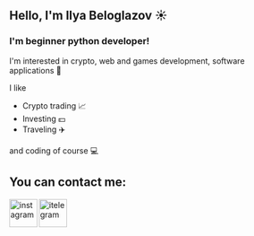 ## Hello, I'm Ilya Beloglazov :sunny:

### I'm beginner python developer!

I'm interested in crypto, web and games development, software applications :rocket:

I like
- Crypto trading :chart_with_upwards_trend:
- Investing :dollar:
- Traveling :airplane:

and coding of course :computer:

## You can contact me:

[<img align="left" alt="instagram" width="50px" src="https://img.icons8.com/clouds/2x/instagram-new--v3.png" />][instagram]
[<img align="left" alt="itelegram" width="50px" src="https://img.icons8.com/clouds/2x/telegram-app.png" />][telegram]

[instagram]: https://www.instagram.com/keepcalmaboss/
[telegram]: https://t.me/keepcalmaboss
